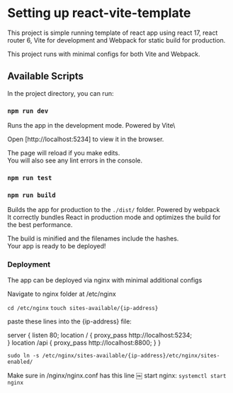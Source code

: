 # Setting up react-vite-template

This project is simple running template of react app using react 17, react router 6, Vite for development and Webpack for static build for production.

This project runs with minimal configs for both Vite and Webpack.

## Available Scripts

In the project directory, you can run:

### `npm run dev`

Runs the app in the development mode. Powered by Vite\

Open [http://localhost:5234] to view it in the browser.

The page will reload if you make edits.\
You will also see any lint errors in the console.

### `npm run test`



### `npm run build`

Builds the app for production to the `./dist/` folder. Powered by webpack\
It correctly bundles React in production mode and optimizes the build for the best performance.

The build is minified and the filenames include the hashes.\
Your app is ready to be deployed!

### Deployment

The app can be deployed via nginx with minimal additional configs

Navigate to nginx folder at /etc/nginx

`cd /etc/nginx`
`touch sites-available/{ip-address}`

paste these lines into the {ip-address} file:

server {
  listen       80;
  location / {
    proxy_pass http://localhost:5234;  
  }
    location /api {
    proxy_pass http://localhost:8800;
  }
}

`sudo ln -s /etc/nginx/sites-available/{ip-address}/etc/nginx/sites-enabled/`


Make sure in /nginx/nginx.conf has this line
￼
start nginx:
`systemctl start nginx`




